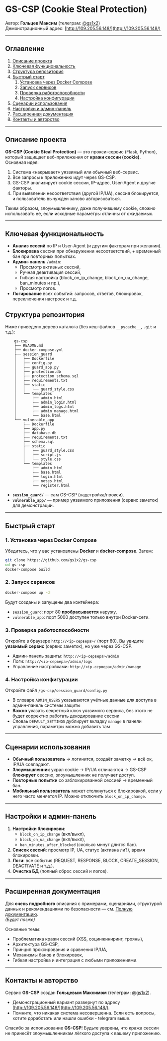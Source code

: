 
# GS-CSP (Cookie Steal Protection)

Автор: **Гольцев Максим** (телеграм: [@gs1x2](https://t.me/gs1x2))  
Демонстрационный адрес: [http://109.205.56.148/](http://109.205.56.148/)

---

## Оглавление

1. [Описание проекта](#описание-проекта)
2. [Ключевая функциональность](#ключевая-функциональность)
3. [Структура репозитория](#структура-репозитория)
4. [Быстрый старт](#быстрый-старт)
   1. [Установка через Docker Compose](#установка-через-docker-compose)
   2. [Запуск сервисов](#запуск-сервисов)
   3. [Проверка работоспособности](#проверка-работоспособности)
    4. [Настройка конфигурации](#настройка-конфигурации)
5. [Сценарии использования](#сценарии-использования)
6. [Настройки и админ-панель](#настройки-и-админ-панель)
7. [Расширенная документация](#расширенная-документация)
8. [Контакты и авторство](#контакты-и-авторство)

---

## Описание проекта

**GS-CSP (Cookie Steal Protection)** — это прокси-сервис (Flask, Python), который защищает веб-приложения от **кражи сессии (cookie)**. Основная идея:  
1. Система «накрывает» уязвимый или обычный веб-сервис.
2. Все запросы к приложению идут через GS-CSP.
3. GS-CSP анализирует cookie сессии, IP-адрес, User-Agent и другие факторы.
4. При выявлении несоответствия (другой IP/UA), сессия блокируется, и пользователь вынужден заново авторизоваться.

Таким образом, злоумышленнику, даже получившему cookie, сложно использовать её, если исходные параметры отличны от ожидаемых.

---

## Ключевая функциональность

- **Анализ сессий** по IP и User-Agent (и другим факторам при желании).
- **Блокировка** сессии при обнаружении несоответствий, + временный бан при повторных попытках.
- **Админ-панель** `/admin`:
  - Просмотр активных сессий,
  - Ручная деактивация сессий,
  - Гибкая настройка (block_on_ip_change, block_on_ua_change, ban_minutes и пр.),
  - Просмотр логов.
- **Логирование** всех событий: запросов, ответов, блокировок, переключения настроек и т.д.

## Структура репозитория

Ниже приведено дерево каталога (без кеш-файлов `__pycache__`, `.git` и т.д.):

```
    gs-csp
    ├── README.md
    ├── docker-compose.yml
    ├── session_guard
    │   ├── Dockerfile
    │   ├── config.py
    │   ├── guard_app.py
    │   ├── protection.db
    │   ├── protection_schema.sql
    │   ├── requirements.txt
    │   ├── static
    │   │   └── guard_style.css
    │   └── templates
    │       ├── admin.html
    │       ├── admin_login.html
    │       ├── admin_logs.html
    │       ├── admin_manage.html
    │       └── base.html
    └── vulnerable_app
        ├── Dockerfile
        ├── app.py
        ├── database.db
        ├── requirements.txt
        ├── schema.sql
        ├── static
        │   ├── guard_style.css
        │   ├── script.js
        │   └── style.css
        └── templates
            ├── admin.html
            ├── base.html
            ├── login.html
            ├── notes.html
            └── register.html
```

- **`session_guard/`** — сам GS-CSP (надстройка/прокси).
- **`vulnerable_app/`** — пример уязвимого приложения (сервис заметок) для демонстрации.

---

## Быстрый старт

### 1. Установка через Docker Compose

Убедитесь, что у вас установлены **Docker** и **docker-compose**. Затем:

```bash
git clone https://github.com/gs1x2/gs-csp
cd gs-csp
docker-compose build
```

### 2. Запуск сервисов

```bash
docker-compose up -d
```

Будут созданы и запущены два контейнера:

- `session_guard`: порт 80 **пробрасывается** наружу,
- `vulnerable_app`: порт 5000 доступен только внутри Docker-сети.

### 3. Проверка работоспособности

Откройте в браузере `http://<ip-сервера>/` (порт 80). Вы увидите **уязвимый сервис** (сервис заметок), но уже через GS-CSP.

- Админ-панель защиты: `http://<ip-сервера>/admin`
- Логи: `http://<ip-сервера>/admin/logs`
- Управление настройками: `http://<ip-сервера>/admin/manage`

### 4. Настройка конфигурации

Откройте файл `/gs-csp/session_guard/config.py`

- В словаре `ADMIN_USERS` указываются учётные данные для доступа в админ-панель системы защиты
- **Важно** указать секретный ключ уязвимого сервиса, без этого не будет корректно работать декодирование сессии
- Словаь `DEFAULT_SETTINGS` дублирует вкладку `manage` в панели управления, параметры можно добавить там

---

## Сценарии использования

- **Обычный пользователь** → логинится, создаёт заметку → всё ок, IP/UA совпадают.  
- **Злоумышленник** украл cookie → IP/UA отличаются → GS-CSP **блокирует** сессию, злоумышленник не получает доступ.  
- **Повторные попытки** со заблокированной сессией → временный бан.  
- **Мобильный пользователь** может столкнуться с блокировкой, если у него часто меняется IP. Можно отключить `block_on_ip_change`.

---

## Настройки и админ-панель

1. **Настройки блокировки**:
   - `block_on_ip_change` (вкл/выкл),
   - `block_on_ua_change` (вкл/выкл),
   - `ban_minutes_after_blocked` (сколько минут длится бан).
2. **Список сессий**: просмотр IP, UA, статус (активна ли?), время блокировки.  
3. **Логи**: все события (REQUEST, RESPONSE, BLOCK, CREATE_SESSION, DEACTIVATE и т.д.).  
4. **Очистка БД** (полный сброс сессий и логов).

---

## Расширенная документация

Для **очень подробного** описания с примерами, сценариями, структурой данных и рекомендациями по безопасности — см. [Полную документацию](https://github.com/gs1x2/gs-csp/blob/main/doc/doc.pdf).  
*(Будет позже)*

Основные темы:
- Проблематика кражи сессий (XSS, социнжиниринг, трояны),
- Архитектура GS-CSP,
- Принцип проксирования и сравнения IP/UA,
- Механизмы банов и блокировок,
- Гибкая настройка и интеграция с любыми приложениями.

---

## Контакты и авторство

Сервис **GS-CSP** создан **Гольцевым Максимом** (телеграм: [@gs1x2](https://t.me/gs1x2)).  

- Демонстрационный вариант развернут по адресу [http://109.205.56.148/](http://109.205.56.148/).  
- Помните, что никакая система несовершенна. Если есть вопросы, хотите доработать или нашли ошибки - telegram выше.  

Спасибо за использование **GS-CSP**! Будьте уверены, что кража сессии не принесёт злоумышленникам лёгкого доступа к вашему приложению.


